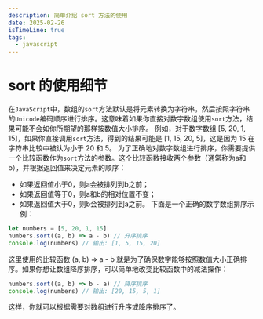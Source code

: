 ```yaml
---
description: 简单介绍 sort 方法的使用
date: 2025-02-26
isTimeLine: true
tags:
  - javascript
---
```


# sort 的使用细节

在`JavaScript`中，数组的`sort`方法默认是将元素转换为字符串，然后按照字符串的`Unicode`编码顺序进行排序。这意味着如果你直接对数字数组使用`sort`方法，结果可能不会如你所期望的那样按数值大小排序。
例如，对于数字数组 [5, 20, 1, 15]，如果你直接调用`sort`方法，得到的结果可能是 [1, 15, 20, 5]，这是因为 15 在字符串比较中被认为小于 20 和 5。
为了正确地对数字数组进行排序，你需要提供一个比较函数作为`sort`方法的参数。这个比较函数接收两个参数（通常称为a和b），并根据返回值来决定元素的顺序：

- 如果返回值小于0，则a会被排列到b之前；
- 如果返回值等于0，则a和b的相对位置不变；
- 如果返回值大于0，则b会被排列到a之前。
  下面是一个正确的数字数组排序示例：

```js
let numbers = [5, 20, 1, 15]
numbers.sort((a, b) => a - b) // 升序排序
console.log(numbers) // 输出: [1, 5, 15, 20]
```

这里使用的比较函数 (a, b) => a - b 就是为了确保数字能够按照数值大小正确排序。如果你想让数组降序排序，可以简单地改变比较函数中的减法操作：

```js
numbers.sort((a, b) => b - a) // 降序排序
console.log(numbers) // 输出: [20, 15, 5, 1]
```

这样，你就可以根据需要对数组进行升序或降序排序了。
